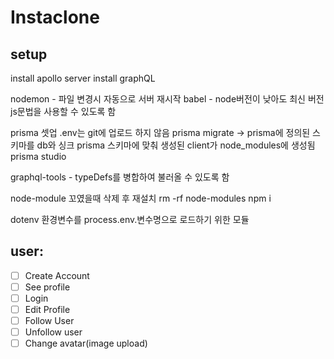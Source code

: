 # Instaclone

## setup
install apollo server 
install graphQL

nodemon - 파일 변경시 자동으로 서버 재시작
babel - node버전이 낮아도 최신 버전 js문법을 사용할 수 있도록 함

prisma 셋업
.env는 git에 업로드 하지 않음
prisma migrate -> prisma에 정의된 스키마를 db와 싱크
prisma 스키마에 맞춰 생성된 client가 node_modules에 생성됨
prisma studio

graphql-tools - typeDefs를 병합하여 불러올 수 있도록 함

node-module 꼬였을때 삭제 후 재설치
rm -rf node-modules
npm i

dotenv
환경변수를 process.env.변수명으로 로드하기 위한 모듈

## user:
- [ ] Create Account
- [ ] See profile
- [ ] Login
- [ ] Edit Profile
- [ ] Follow User
- [ ] Unfollow user
- [ ] Change avatar(image upload)

